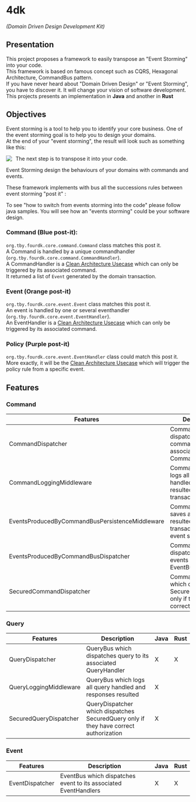 # 4dk
<em>(Domain Driven Design Development Kit)</em>

## Presentation
This project proposes a framework to easily transpose an "Event Storming" into your code. <br/>
This framework is based on famous concept such as CQRS, Hexagonal Architecture, CommandBus pattern. <br />
If you have never heard about "Domain Driven Design" or "Event Storming", you have to discover it. It will change your vision of software development.<br/>
This projects presents an implementation in <b>Java</b> and another in <b>Rust</b>

## Objectives

Event storming is a tool to help you to identify your core business. One of the event storming goal is to help you to design your domains.<br/>
At the end of your "event storming", the result will look such as something like this: </br>

<img src="https://i2.wp.com/cleandojo.com/wp-content/uploads/2019/06/Bounded-Context-1050x383.png?ssl=1" style="float: left; margin-right: 10px;" />

The next step is to transpose it into your code.<br/>

Event Storming design the behaviours of your domains with commands and events. <br/>

These framework implements with bus all the successions rules between event storming "post it" :<br/>

To see "how to switch from events storming into the code" please follow java samples. You will see how an "events storming" could be your software design.

### Command (Blue post-it): 
`org.tby.fourdk.core.command.Command` class matches this post it. <br />
A Command is handled by a unique commandhandler (`org.tby.fourdk.core.command.CommandHandler`). <br />
A CommandHandler is a <a href="http://www.plainionist.net/Implementing-Clean-Architecture-UseCases/">Clean Architecture Usecase</a> which can only be triggered by its associated command.<br/>
It returned a list of `Event` generated by the domain transaction.


### Event (Orange post-it)
`org.tby.fourdk.core.event.Event` class matches this post it. <br />
An event is handled by one or several eventhandler (`org.tby.fourdk.core.event.EventHandler`). <br />
An EventHandler is a <a href="http://www.plainionist.net/Implementing-Clean-Architecture-UseCases/">Clean Architecture Usecase</a> which can only be triggered by its associated command.


### Policy (Purple post-it)
`org.tby.fourdk.core.event.EventHandler` class could match this post it. <br />
More exactly, it will be the <a href="http://www.plainionist.net/Implementing-Clean-Architecture-UseCases/">Clean Architecture Usecase</a> which will trigger the policy rule from a specific event. 


## Features

### Command
| Features                                        | Description                                                                                 | Java | Rust |
|-------------------------------------------------|---------------------------------------------------------------------------------------------|------|------|
| CommandDispatcher                               | CommandBus which dispatches command to its associated CommandHandler                        | X    | X    |
| CommandLoggingMiddleware                        | CommandBus which logs all command handled and events resulted by the transactionwhich       | X    |      |
| EventsProducedByCommandBusPersistenceMiddleware | CommandBus which saves all events resulted by the transaction in an event store             | X    |      |
| EventsProducedByCommandBusDispatcher            | CommandBus which dispatches resulted events to an EventBus                                  | X    | X    |
| SecuredCommandDispatcher                        | CommandDispatcher which dispatches SecuredCommands only if they have correct authorization  | X    |      |

### Query
| Features               | Description                                                                            | Java | Rust |
|------------------------|----------------------------------------------------------------------------------------|------|------|
| QueryDispatcher        | QueryBus which dispatches query to its associated QueryHandler                         | X    | X    |
| QueryLoggingMiddleware | QueryBus which logs all query handled and responses resulted                           | X    |      |
| SecuredQueryDispatcher | QueryDispatcher which dispatches SecuredQuery only if they have correct authorization  | X    |      |

### Event
| Features        | Description                                                     | Java | Rust |
|-----------------|-----------------------------------------------------------------|------|------|
| EventDispatcher | EventBus which dispatches event to its associated EventHandlers | X    | X    |